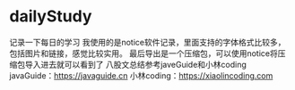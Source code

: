 # dailyStudy
记录一下每日的学习
我使用的是notice软件记录，里面支持的字体格式比较多，包括图片和链接，感觉比较实用。
最后导出是一个压缩包，可以使用notice将压缩包导入进去就可以看到了
八股文总结参考javeGuide和小林coding
javaGuide：https://javaguide.cn
小林coding：https://xiaolincoding.com
